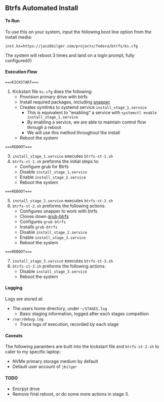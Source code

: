 ## Btrfs Automated Install

#### To Run
To use this on your system, input the following boot line option from the install media:
```
inst.ks=https://jacobbilger.com/projects/fedora/btrfs/ks.cfg
```

The system will reboot 3 times and land on a login prompt, fully configured(!)

#### Execution Flow
`===KICKSTART===`
1. Kickstart file `ks.cfg` does the following:
   * Provision primary drive with btrfs
   * Install required packages, including [snapper](https://github.com/openSUSE/snapper)
   * Creates symlinks to systemd service `install_stage_1.service`
      * This is equivalent to "enabling" a service with `systemctl enable install_stage_1.service`
      * By enabling a service, we are able to maintain control flow through a reboot
      * We will use this method throughout the install
   * Reboot the system

`===REBOOT===`

3. `install_stage_1.service` executes `btrfs-st-1.sh`
4. `btrfs-st-1.sh` preforms the initial steps to:
   * Configure grub for Btrfs
   * Disable `install_stage_1.service`
   * Enable `install_stage_2.service`
   * Reboot the system

`===REBOOT===`

5. `install_stage_2.service` executes `btrfs-st-2.sh`
6. `btrfs-st-2.sh` preforms the following actions:
   * Configures snapper to work with btrfs
   * Clones down [grub-btrfs](https://github.com/Antynea/grub-btrfs)
   * Configures `grub-btrfs`
   * Installs `grub-btrfs`
   * Disable `install_stage_2.service`
   * Enable `install_stage_3.service`
   * Reboot the system

`===REBOOT===`

7. `install_stage_3.service` executes `btrfs-st-3.sh`
8. `btrfs-st-3.sh` preforms the following actions:
   * Disable `install_stage_3.service`
   * Reboot the system

#### Logging
Logs are stored at:
* The users home directory, under `~/STAGES.log`
   * Basic staging information, logged after each stages compeltion
* `/var/debug.log`
   * Trace logs of execution, recorded by each stage

#### Caveats
The following paramters are built into the kickstart file and `btrfs-st-2.sh` to cater to my specific laptop:
* NVMe primary storage medium by default
* Default user account of `jbilger`

#### TODO
* Encrpyt drive
* Remove final reboot, or do some more actions in stage 3.

